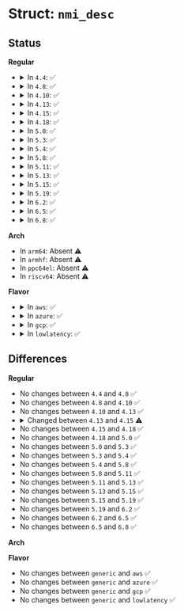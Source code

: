 # Struct: <code>nmi_desc</code>

## Status
<b>Regular</b>
<ul>
<li>
<details>
<summary>In <code>4.4</code>: ✅</summary>

```c
struct nmi_desc {
    spinlock_t lock;
    struct list_head head;
};
```
</details>
</li>
<li>
<details>
<summary>In <code>4.8</code>: ✅</summary>

```c
struct nmi_desc {
    spinlock_t lock;
    struct list_head head;
};
```
</details>
</li>
<li>
<details>
<summary>In <code>4.10</code>: ✅</summary>

```c
struct nmi_desc {
    spinlock_t lock;
    struct list_head head;
};
```
</details>
</li>
<li>
<details>
<summary>In <code>4.13</code>: ✅</summary>

```c
struct nmi_desc {
    spinlock_t lock;
    struct list_head head;
};
```
</details>
</li>
<li>
<details>
<summary>In <code>4.15</code>: ✅</summary>

```c
struct nmi_desc {
    raw_spinlock_t lock;
    struct list_head head;
};
```
</details>
</li>
<li>
<details>
<summary>In <code>4.18</code>: ✅</summary>

```c
struct nmi_desc {
    raw_spinlock_t lock;
    struct list_head head;
};
```
</details>
</li>
<li>
<details>
<summary>In <code>5.0</code>: ✅</summary>

```c
struct nmi_desc {
    raw_spinlock_t lock;
    struct list_head head;
};
```
</details>
</li>
<li>
<details>
<summary>In <code>5.3</code>: ✅</summary>

```c
struct nmi_desc {
    raw_spinlock_t lock;
    struct list_head head;
};
```
</details>
</li>
<li>
<details>
<summary>In <code>5.4</code>: ✅</summary>

```c
struct nmi_desc {
    raw_spinlock_t lock;
    struct list_head head;
};
```
</details>
</li>
<li>
<details>
<summary>In <code>5.8</code>: ✅</summary>

```c
struct nmi_desc {
    raw_spinlock_t lock;
    struct list_head head;
};
```
</details>
</li>
<li>
<details>
<summary>In <code>5.11</code>: ✅</summary>

```c
struct nmi_desc {
    raw_spinlock_t lock;
    struct list_head head;
};
```
</details>
</li>
<li>
<details>
<summary>In <code>5.13</code>: ✅</summary>

```c
struct nmi_desc {
    raw_spinlock_t lock;
    struct list_head head;
};
```
</details>
</li>
<li>
<details>
<summary>In <code>5.15</code>: ✅</summary>

```c
struct nmi_desc {
    raw_spinlock_t lock;
    struct list_head head;
};
```
</details>
</li>
<li>
<details>
<summary>In <code>5.19</code>: ✅</summary>

```c
struct nmi_desc {
    raw_spinlock_t lock;
    struct list_head head;
};
```
</details>
</li>
<li>
<details>
<summary>In <code>6.2</code>: ✅</summary>

```c
struct nmi_desc {
    raw_spinlock_t lock;
    struct list_head head;
};
```
</details>
</li>
<li>
<details>
<summary>In <code>6.5</code>: ✅</summary>

```c
struct nmi_desc {
    raw_spinlock_t lock;
    struct list_head head;
};
```
</details>
</li>
<li>
<details>
<summary>In <code>6.8</code>: ✅</summary>

```c
struct nmi_desc {
    raw_spinlock_t lock;
    struct list_head head;
};
```
</details>
</li>
</ul>
<b>Arch</b>
<ul>
<li>
In <code>arm64</code>: Absent ⚠️
</li>
<li>
In <code>armhf</code>: Absent ⚠️
</li>
<li>
In <code>ppc64el</code>: Absent ⚠️
</li>
<li>
In <code>riscv64</code>: Absent ⚠️
</li>
</ul>
<b>Flavor</b>
<ul>
<li>
<details>
<summary>In <code>aws</code>: ✅</summary>

```c
struct nmi_desc {
    raw_spinlock_t lock;
    struct list_head head;
};
```
</details>
</li>
<li>
<details>
<summary>In <code>azure</code>: ✅</summary>

```c
struct nmi_desc {
    raw_spinlock_t lock;
    struct list_head head;
};
```
</details>
</li>
<li>
<details>
<summary>In <code>gcp</code>: ✅</summary>

```c
struct nmi_desc {
    raw_spinlock_t lock;
    struct list_head head;
};
```
</details>
</li>
<li>
<details>
<summary>In <code>lowlatency</code>: ✅</summary>

```c
struct nmi_desc {
    raw_spinlock_t lock;
    struct list_head head;
};
```
</details>
</li>
</ul>

## Differences
<b>Regular</b>
<ul>
<li>
No changes between <code>4.4</code> and <code>4.8</code> ✅
</li>
<li>
No changes between <code>4.8</code> and <code>4.10</code> ✅
</li>
<li>
No changes between <code>4.10</code> and <code>4.13</code> ✅
</li>
<li>
<details>
<summary>Changed between <code>4.13</code> and <code>4.15</code> ⚠️</summary>
<ul>
<li>
<b>Field type changed. </b>
<code>spinlock_t lock</code> ➡️ <code>raw_spinlock_t lock</code>
</li>
</ul>
</details>
</li>
<li>
No changes between <code>4.15</code> and <code>4.18</code> ✅
</li>
<li>
No changes between <code>4.18</code> and <code>5.0</code> ✅
</li>
<li>
No changes between <code>5.0</code> and <code>5.3</code> ✅
</li>
<li>
No changes between <code>5.3</code> and <code>5.4</code> ✅
</li>
<li>
No changes between <code>5.4</code> and <code>5.8</code> ✅
</li>
<li>
No changes between <code>5.8</code> and <code>5.11</code> ✅
</li>
<li>
No changes between <code>5.11</code> and <code>5.13</code> ✅
</li>
<li>
No changes between <code>5.13</code> and <code>5.15</code> ✅
</li>
<li>
No changes between <code>5.15</code> and <code>5.19</code> ✅
</li>
<li>
No changes between <code>5.19</code> and <code>6.2</code> ✅
</li>
<li>
No changes between <code>6.2</code> and <code>6.5</code> ✅
</li>
<li>
No changes between <code>6.5</code> and <code>6.8</code> ✅
</li>
</ul>
<b>Arch</b>
<ul>
</ul>
<b>Flavor</b>
<ul>
<li>
No changes between <code>generic</code> and <code>aws</code> ✅
</li>
<li>
No changes between <code>generic</code> and <code>azure</code> ✅
</li>
<li>
No changes between <code>generic</code> and <code>gcp</code> ✅
</li>
<li>
No changes between <code>generic</code> and <code>lowlatency</code> ✅
</li>
</ul>

